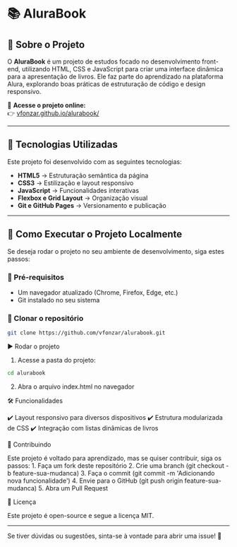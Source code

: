 # 📚 AluraBook

## 📖 Sobre o Projeto

O **AluraBook** é um projeto de estudos focado no desenvolvimento front-end, utilizando HTML, CSS e JavaScript para criar uma interface dinâmica para a apresentação de livros. Ele faz parte do aprendizado na plataforma Alura, explorando boas práticas de estruturação de código e design responsivo.

🔗 **Acesse o projeto online:**  
👉 [vfonzar.github.io/alurabook/](https://vfonzar.github.io/alurabook/)

---

## 🚀 Tecnologias Utilizadas

Este projeto foi desenvolvido com as seguintes tecnologias:

- **HTML5** → Estruturação semântica da página  
- **CSS3** → Estilização e layout responsivo  
- **JavaScript** → Funcionalidades interativas  
- **Flexbox e Grid Layout** → Organização visual  
- **Git e GitHub Pages** → Versionamento e publicação  

---

## 📂 Como Executar o Projeto Localmente

Se deseja rodar o projeto no seu ambiente de desenvolvimento, siga estes passos:

### 🔧 Pré-requisitos
- Um navegador atualizado (Chrome, Firefox, Edge, etc.)
- Git instalado no seu sistema

### 🔄 Clonar o repositório
```sh
git clone https://github.com/vfonzar/alurabook.git
```



▶️ Rodar o projeto
1.	Acesse a pasta do projeto:
```sh
cd alurabook
```


2.	Abra o arquivo index.html no navegador

🛠️ Funcionalidades

✔️ Layout responsivo para diversos dispositivos
✔️ Estrutura modularizada de CSS
✔️ Integração com listas dinâmicas de livros

🤝 Contribuindo

Este projeto é voltado para aprendizado, mas se quiser contribuir, siga os passos:
	1.	Faça um fork deste repositório
	2.	Crie uma branch (git checkout -b feature-sua-mudanca)
	3.	Faça o commit (git commit -m 'Adicionando nova funcionalidade')
	4.	Envie para o GitHub (git push origin feature-sua-mudanca)
	5.	Abra um Pull Request

📜 Licença

Este projeto é open-source e segue a licença MIT.

---

Se tiver dúvidas ou sugestões, sinta-se à vontade para abrir uma issue! 🚀
